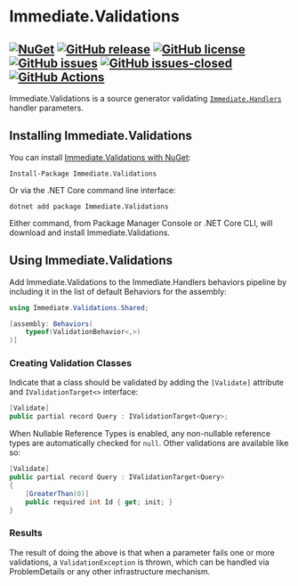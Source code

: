# Immediate.Validations

[![NuGet](https://img.shields.io/nuget/v/Immediate.Validations.svg?style=plastic)](https://www.nuget.org/packages/Immediate.Validations/)
[![GitHub release](https://img.shields.io/github/release/ImmediatePlatform/Immediate.Validations.svg)](https://GitHub.com/ImmediatePlatform/Immediate.Validations/releases/)
[![GitHub license](https://img.shields.io/github/license/ImmediatePlatform/Immediate.Validations.svg)](https://github.com/ImmediatePlatform/Immediate.Validations/blob/master/license.txt) 
[![GitHub issues](https://img.shields.io/github/issues/ImmediatePlatform/Immediate.Validations.svg)](https://GitHub.com/ImmediatePlatform/Immediate.Validations/issues/) 
[![GitHub issues-closed](https://img.shields.io/github/issues-closed/ImmediatePlatform/Immediate.Validations.svg)](https://GitHub.com/ImmediatePlatform/Immediate.Validations/issues?q=is%3Aissue+is%3Aclosed) 
[![GitHub Actions](https://github.com/ImmediatePlatform/Immediate.Validations/actions/workflows/build.yml/badge.svg)](https://github.com/ImmediatePlatform/Immediate.Validations/actions)
---

Immediate.Validations is a source generator validating
[`Immediate.Handlers`](https://github.com/ImmediatePlatform/Immediate.Handlers) handler parameters.

## Installing Immediate.Validations

You can install [Immediate.Validations with NuGet](https://www.nuget.org/packages/Immediate.Validations):

    Install-Package Immediate.Validations
    
Or via the .NET Core command line interface:

    dotnet add package Immediate.Validations

Either command, from Package Manager Console or .NET Core CLI, will download and install Immediate.Validations.

## Using Immediate.Validations

Add Immediate.Validations to the Immediate.Handlers behaviors pipeline by including it in the list of default Behaviors
for the assembly:

```cs
using Immediate.Validations.Shared;

[assembly: Behaviors(
	typeof(ValidationBehavior<,>)
)]
```

### Creating Validation Classes

Indicate that a class should be validated by adding the `[Validate]` attribute and `IValidationTarget<>` interface:

```cs
[Validate]
public partial record Query : IValidationTarget<Query>;
```

When Nullable Reference Types is enabled, any non-nullable reference types are automatically checked for `null`. Other
validations are available like so:

```cs
[Validate]
public partial record Query : IValidationTarget<Query>
{
	[GreaterThan(0)]
	public required int Id { get; init; }
}
```

### Results

The result of doing the above is that when a parameter fails one or more validations, a `ValidationException` is thrown,
which can be handled via ProblemDetails or any other infrastructure mechanism.
